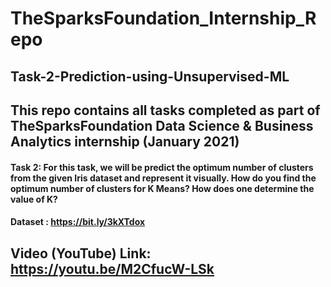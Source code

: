 # TheSparksFoundation_Internship_Repo

## Task-2-Prediction-using-Unsupervised-ML

## This repo contains all tasks completed as part of TheSparksFoundation Data Science & Business Analytics internship (January 2021)

#### Task 2: For this task, we will be predict the optimum number of clusters from the given Iris dataset and represent it visually. How do you find the optimum number of clusters for K Means? How does one determine the value of K?

#### Dataset : https://bit.ly/3kXTdox

## Video (YouTube) Link: https://youtu.be/M2CfucW-LSk
